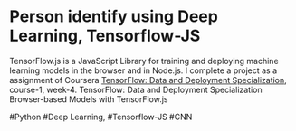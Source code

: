 # Person identify using Deep Learning, Tensorflow-JS
TensorFlow.js is a JavaScript Library for training and deploying machine learning models in the browser and in Node.js. I complete a project as a assignment of Coursera  [TensorFlow: Data and Deployment Specialization](https://www.coursera.org/specializations/tensorflow-data-and-deployment), course-1, week-4.
TensorFlow: Data and Deployment Specialization
Browser-based Models with TensorFlow.js

#Python #Deep Learning, #Tensorflow-JS #CNN 
